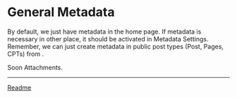 # General Metadata

By default, we just have metadata in the home page. If metadata is necessary in other place, it should be activated in Metadata Settings. Remember, we can just create metadata in public post types (Post, Pages, CPTs) from .

Soon Attachments.



---

[Readme](//Readme.md)
